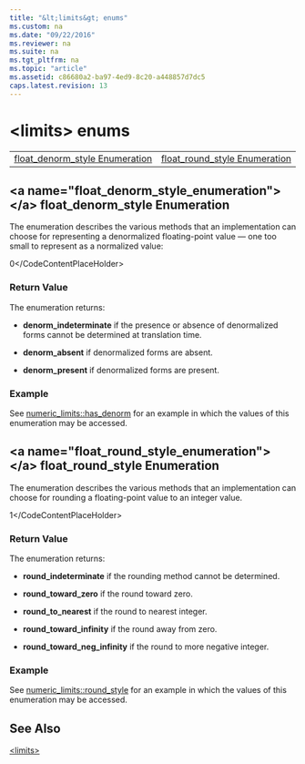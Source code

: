 ```yaml
---
title: "&lt;limits&gt; enums"
ms.custom: na
ms.date: "09/22/2016"
ms.reviewer: na
ms.suite: na
ms.tgt_pltfrm: na
ms.topic: "article"
ms.assetid: c86680a2-ba97-4ed9-8c20-a448857d7dc5
caps.latest.revision: 13
---
```

# &lt;limits&gt; enums
|||  
|-|-|  
|[float_denorm_style Enumeration](#float_denorm_style_enumeration)|[float_round_style Enumeration](#float_round_style_enumeration)|  
  
##  \<a name="float_denorm_style_enumeration">\</a>  float_denorm_style Enumeration  
 The enumeration describes the various methods that an implementation can choose for representing a denormalized floating-point value — one too small to represent as a normalized value:  
  
<CodeContentPlaceHolder>0\</CodeContentPlaceHolder>  
### Return Value  
 The enumeration returns:  
  
-   **denorm_indeterminate** if the presence or absence of denormalized forms cannot be determined at translation time.  
  
-   **denorm_absent** if denormalized forms are absent.  
  
-   **denorm_present** if denormalized forms are present.  
  
### Example  
  See [numeric_limits::has_denorm](../vs140/numeric_limits-class.md#numeric_limits__has_denorm) for an example in which the values of this enumeration may be accessed.  
  
##  \<a name="float_round_style_enumeration">\</a>  float_round_style Enumeration  
 The enumeration describes the various methods that an implementation can choose for rounding a floating-point value to an integer value.  
  
<CodeContentPlaceHolder>1\</CodeContentPlaceHolder>  
### Return Value  
 The enumeration returns:  
  
-   **round_indeterminate** if the rounding method cannot be determined.  
  
-   **round_toward_zero** if the round toward zero.  
  
-   **round_to_nearest** if the round to nearest integer.  
  
-   **round_toward_infinity** if the round away from zero.  
  
-   **round_toward_neg_infinity** if the round to more negative integer.  
  
### Example  
  See [numeric_limits::round_style](../vs140/numeric_limits-class.md#numeric_limits__round_style) for an example in which the values of this enumeration may be accessed.  
  
## See Also  
 [&lt;limits&gt;](../vs140/-limits-.md)